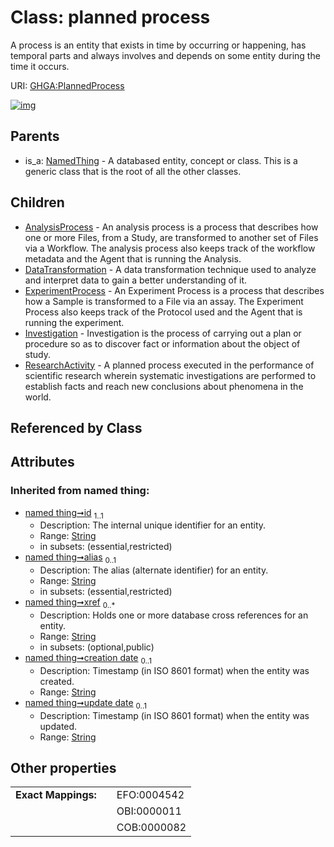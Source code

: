 
# Class: planned process


A process is an entity that exists in time by occurring or happening, has temporal parts and always involves and depends on some entity during the time it occurs.

URI: [GHGA:PlannedProcess](https://w3id.org/GHGA/PlannedProcess)


[![img](https://yuml.me/diagram/nofunky;dir:TB/class/[ResearchActivity],[PlannedProcess&#124;id(i):string;alias(i):string%20%3F;xref(i):string%20*;creation_date(i):string%20%3F;update_date(i):string%20%3F;schema_type(i):string%20%3F;schema_version(i):string%20%3F]^-[ResearchActivity],[PlannedProcess]^-[Investigation],[PlannedProcess]^-[ExperimentProcess],[PlannedProcess]^-[DataTransformation],[PlannedProcess]^-[AnalysisProcess],[NamedThing]^-[PlannedProcess],[NamedThing],[Investigation],[ExperimentProcess],[DataTransformation],[AnalysisProcess])](https://yuml.me/diagram/nofunky;dir:TB/class/[ResearchActivity],[PlannedProcess&#124;id(i):string;alias(i):string%20%3F;xref(i):string%20*;creation_date(i):string%20%3F;update_date(i):string%20%3F;schema_type(i):string%20%3F;schema_version(i):string%20%3F]^-[ResearchActivity],[PlannedProcess]^-[Investigation],[PlannedProcess]^-[ExperimentProcess],[PlannedProcess]^-[DataTransformation],[PlannedProcess]^-[AnalysisProcess],[NamedThing]^-[PlannedProcess],[NamedThing],[Investigation],[ExperimentProcess],[DataTransformation],[AnalysisProcess])

## Parents

 *  is_a: [NamedThing](NamedThing.md) - A databased entity, concept or class. This is a generic class that is the root of all the other classes.

## Children

 * [AnalysisProcess](AnalysisProcess.md) - An analysis process is a process that describes how one or more Files, from a Study, are transformed to another set of Files via a Workflow. The analysis process also keeps track of the workflow metadata and the Agent that is running the Analysis.
 * [DataTransformation](DataTransformation.md) - A data transformation technique used to analyze and interpret data to gain a better understanding of it.
 * [ExperimentProcess](ExperimentProcess.md) - An Experiment Process is a process that describes how a Sample is transformed to a File via an assay. The Experiment Process also keeps track of the Protocol used and the Agent that is running the experiment.
 * [Investigation](Investigation.md) - Investigation is the process of carrying out a plan or procedure so as to discover fact or information about the object of study.
 * [ResearchActivity](ResearchActivity.md) - A planned process executed in the performance of scientific research wherein systematic investigations are performed to establish facts and reach new conclusions about phenomena in the world.

## Referenced by Class


## Attributes


### Inherited from named thing:

 * [named thing➞id](named_thing_id.md)  <sub>1..1</sub>
     * Description: The internal unique identifier for an entity.
     * Range: [String](types/String.md)
     * in subsets: (essential,restricted)
 * [named thing➞alias](named_thing_alias.md)  <sub>0..1</sub>
     * Description: The alias (alternate identifier) for an entity.
     * Range: [String](types/String.md)
     * in subsets: (essential,restricted)
 * [named thing➞xref](named_thing_xref.md)  <sub>0..\*</sub>
     * Description: Holds one or more database cross references for an entity.
     * Range: [String](types/String.md)
     * in subsets: (optional,public)
 * [named thing➞creation date](named_thing_creation_date.md)  <sub>0..1</sub>
     * Description: Timestamp (in ISO 8601 format) when the entity was created.
     * Range: [String](types/String.md)
 * [named thing➞update date](named_thing_update_date.md)  <sub>0..1</sub>
     * Description: Timestamp (in ISO 8601 format) when the entity was updated.
     * Range: [String](types/String.md)

## Other properties

|  |  |  |
| --- | --- | --- |
| **Exact Mappings:** | | EFO:0004542 |
|  | | OBI:0000011 |
|  | | COB:0000082 |

